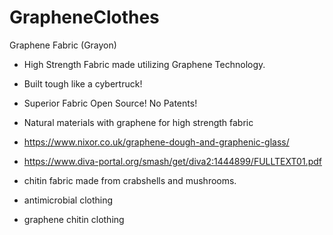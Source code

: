 # GrapheneClothes
Graphene Fabric (Grayon)

- High Strength Fabric made utilizing Graphene Technology.
- Built tough like a cybertruck!
- Superior Fabric Open Source! No Patents!
- Natural materials with graphene for high strength fabric
- https://www.nixor.co.uk/graphene-dough-and-graphenic-glass/

- https://www.diva-portal.org/smash/get/diva2:1444899/FULLTEXT01.pdf
- chitin fabric made from crabshells and mushrooms.
- antimicrobial clothing
- graphene chitin clothing
